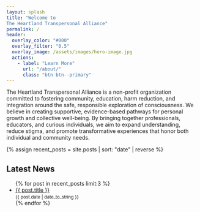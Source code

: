 ```yaml
---
layout: splash
title: "Welcome to 
The Heartland Transpersonal Alliance"
permalink: /
header:
  overlay_color: "#000"
  overlay_filter: "0.5"
  overlay_image: /assets/images/hero-image.jpg
  actions:
    - label: "Learn More"
      url: "/about/"
      class: "btn btn--primary"
---
```


The Heartland Transpersonal Alliance is a non-profit organization committed to fostering community, education, harm reduction, and integration around the safe, responsible exploration of consciousness. We believe in creating supportive, evidence-based pathways for personal growth and collective well-being. By bringing together professionals, educators, and curious individuals, we aim to expand understanding, reduce stigma, and promote transformative experiences that honor both individual and community needs.

<!-- Insert some post listings below the splash content -->

{% assign recent_posts = site.posts | sort: "date" | reverse %}
<section class="posts-preview">
  <h2>Latest News</h2>
  <ul>
    {% for post in recent_posts limit:3 %}
      <li>
        <a href="{{ post.url | relative_url }}">{{ post.title }}</a> <br>
        <small>{{ post.date | date_to_string }}</small>
      </li>
    {% endfor %}
  </ul>
</section>
